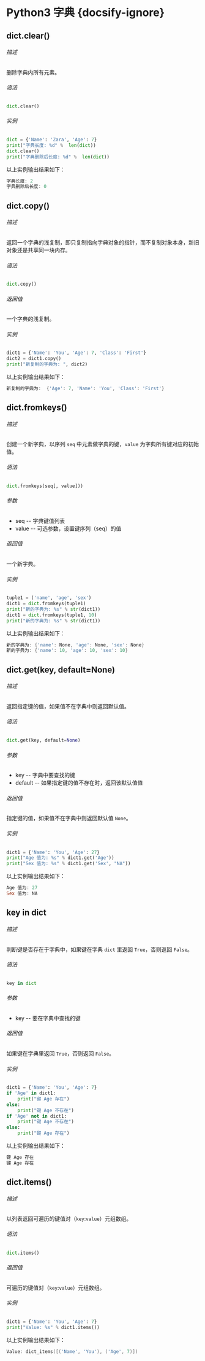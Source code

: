 # Python3 字典 {docsify-ignore}

## dict.clear()

###### 描述

删除字典内所有元素。

###### 语法

```python
dict.clear()
```

###### 实例

```python
dict = {'Name': 'Zara', 'Age': 7}
print("字典长度: %d" %  len(dict))
dict.clear()
print("字典删除后长度: %d" %  len(dict))
```

以上实例输出结果如下：

```powershell
字典长度: 2
字典删除后长度: 0
```

## dict.copy()

###### 描述

返回一个字典的浅复制，即只复制指向字典对象的指针，而不复制对象本身，新旧对象还是共享同一块内存。

###### 语法

```python
dict.copy()
```

###### 返回值

一个字典的浅复制。

###### 实例

```python
dict1 = {'Name': 'You', 'Age': 7, 'Class': 'First'}
dict2 = dict1.copy()
print("新复制的字典为: ", dict2)
```

以上实例输出结果如下：

```powershell
新复制的字典为:  {'Age': 7, 'Name': 'You', 'Class': 'First'}
```

## dict.fromkeys()

###### 描述

创建一个新字典，以序列 `seq` 中元素做字典的键，`value` 为字典所有键对应的初始值。

###### 语法

```python
dict.fromkeys(seq[, value]))
```

###### 参数

- seq -- 字典键值列表
- value -- 可选参数，设置键序列（seq）的值

###### 返回值

一个新字典。

###### 实例

```python
tuple1 = ('name', 'age', 'sex')
dict1 = dict.fromkeys(tuple1)
print("新的字典为: %s" % str(dict1))
dict1 = dict.fromkeys(tuple1, 10)
print("新的字典为: %s" % str(dict1))
```

以上实例输出结果如下：

```powershell
新的字典为: {'name': None, 'age': None, 'sex': None}
新的字典为: {'name': 10, 'age': 10, 'sex': 10}
```

## dict.get(key, default=None)

###### 描述

返回指定键的值，如果值不在字典中则返回默认值。

###### 语法

```python
dict.get(key, default=None)
```

###### 参数

- key -- 字典中要查找的键
- default -- 如果指定键的值不存在时，返回该默认值值

###### 返回值

指定键的值，如果值不在字典中则返回默认值 `None`。

###### 实例

```python
dict1 = {'Name': 'You', 'Age': 27}
print("Age 值为: %s" % dict1.get('Age'))
print("Sex 值为: %s" % dict1.get('Sex', "NA"))
```

以上实例输出结果如下：

```powershell
Age 值为: 27
Sex 值为: NA
```

## key in dict

###### 描述

判断键是否存在于字典中，如果键在字典 `dict` 里返回 `True`，否则返回 `False`。

###### 语法

```python
key in dict
```

###### 参数

- key -- 要在字典中查找的键

###### 返回值

如果键在字典里返回 `True`，否则返回 `False`。

###### 实例

```python
dict1 = {'Name': 'You', 'Age': 7}
if 'Age' in dict1:
    print("键 Age 存在")
else:
	print("键 Age 不存在")
if 'Age' not in dict1:
    print("键 Age 不存在")
else:
    print("键 Age 存在")
```

以上实例输出结果如下：

```powershell
键 Age 存在
键 Age 存在
```

## dict.items()

###### 描述

以列表返回可遍历的键值对（`key`:`value`）元组数组。

###### 语法

```python
dict.items()
```

###### 返回值

可遍历的键值对（`key`:`value`）元组数组。

###### 实例

```python
dict1 = {'Name': 'You', 'Age': 7}
print("Value: %s" % dict1.items())
```

以上实例输出结果如下：

```powershell
Value: dict_items([('Name', 'You'), ('Age', 7)])
```

